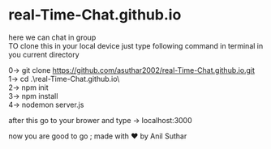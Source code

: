 # real-Time-Chat.github.io
here  we can chat in group                                                                                                                                                                    
TO clone this in your local device just type following command in terminal in you current directory 

0->    git clone https://github.com/asuthar2002/real-Time-Chat.github.io.git                                                                                                 
1->   cd .\real-Time-Chat.github.io\                                                                                                                                       
2->   npm init                                                                                                                                                              
3->   npm install                                                                                                                                                            
4->   nodemon server.js                                                                                                                                                      

after this go to your brower and type -> localhost:3000 

now you are good to go ;
made with ❤ by Anil Suthar
